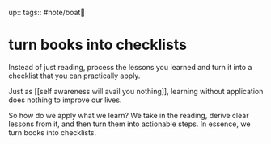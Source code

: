 up:: 
tags:: #note/boat🚤 

# turn books into checklists

Instead of just reading, process the lessons you learned and turn it into a checklist that you can practically apply.

Just as [[self awareness will avail you nothing]], learning without application does nothing to improve our lives. 

So how do we apply what we learn? We take in the reading, derive clear lessons from it, and then turn them into actionable steps. In essence, we turn books into checklists.